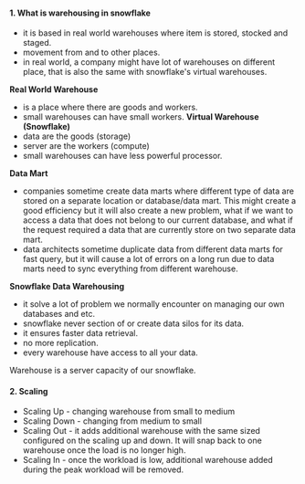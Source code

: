 #### 1. What is warehousing in snowflake
- it is based in real world warehouses where item is stored, stocked and staged.
- movement from and to other places.
- in real world, a company might have lot of warehouses on different place, that is also the same with snowflake's virtual warehouses.

**Real World Warehouse**
- is a place where there are goods and workers.
- small warehouses can have small workers.
**Virtual Warehouse (Snowflake)**
- data are the goods (storage)
- server are the workers (compute)
- small warehouses can have less powerful processor.

**Data Mart**
- companies sometime create data marts where different type of data are stored on a separate location or database/data mart. This might create a good efficiency but it will also create a new problem, what if we want to access a data that does not belong to our current database, and what if the request required a data that are currently store on two separate data mart.
- data architects sometime duplicate data from different data marts for fast query, but it will cause a lot of errors on a long run due to data marts need to sync everything from different warehouse. 

**Snowflake Data Warehousing**
- it solve a lot of problem we normally encounter on managing our own databases and etc.
- snowflake never section of or create data silos for its data.
- it ensures faster data retrieval.
- no more replication.
- every warehouse have access to all your data.

Warehouse is a server capacity of our snowflake.
#### 2. Scaling
- Scaling Up - changing warehouse from small to medium
- Scaling Down - changing from medium to small
- Scaling Out - it adds additional warehouse with the same sized configured on the scaling up and down. It will snap back to one warehouse once the load is no longer high.
- Scaling In - once the workload is low, additional warehouse added during the peak workload will be removed.